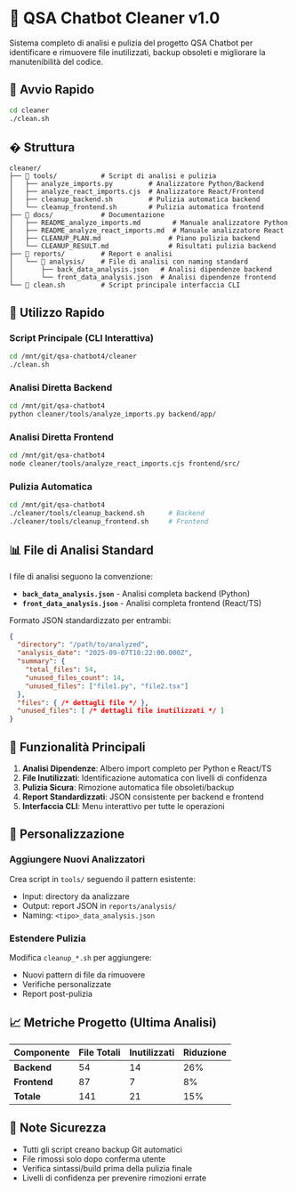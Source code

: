 # 🧹 QSA Chatbot Cleaner v1.0

Sistema completo di analisi e pulizia del progetto QSA Chatbot per identificare e rimuovere file inutilizzati, backup obsoleti e migliorare la manutenibilità del codice.

## 🚀 Avvio Rapido

```bash
cd cleaner
./clean.sh
```

## � Struttura

```
cleaner/
├── 📁 tools/           # Script di analisi e pulizia
│   ├── analyze_imports.py         # Analizzatore Python/Backend
│   ├── analyze_react_imports.cjs  # Analizzatore React/Frontend  
│   ├── cleanup_backend.sh         # Pulizia automatica backend
│   └── cleanup_frontend.sh        # Pulizia automatica frontend
├── 📁 docs/            # Documentazione
│   ├── README_analyze_imports.md        # Manuale analizzatore Python
│   ├── README_analyze_react_imports.md  # Manuale analizzatore React
│   ├── CLEANUP_PLAN.md                 # Piano pulizia backend
│   └── CLEANUP_RESULT.md               # Risultati pulizia backend
├── 📁 reports/         # Report e analisi
│   └── 📁 analysis/    # File di analisi con naming standard
│       ├── back_data_analysis.json   # Analisi dipendenze backend
│       └── front_data_analysis.json  # Analisi dipendenze frontend
└── 📄 clean.sh         # Script principale interfaccia CLI
```

## 🚀 Utilizzo Rapido

### Script Principale (CLI Interattiva)
```bash
cd /mnt/git/qsa-chatbot4/cleaner
./clean.sh
```

### Analisi Diretta Backend
```bash
cd /mnt/git/qsa-chatbot4
python cleaner/tools/analyze_imports.py backend/app/
```

### Analisi Diretta Frontend  
```bash
cd /mnt/git/qsa-chatbot4  
node cleaner/tools/analyze_react_imports.cjs frontend/src/
```

### Pulizia Automatica
```bash
cd /mnt/git/qsa-chatbot4
./cleaner/tools/cleanup_backend.sh      # Backend
./cleaner/tools/cleanup_frontend.sh     # Frontend
```

## 📊 File di Analisi Standard

I file di analisi seguono la convenzione:
- **`back_data_analysis.json`** - Analisi completa backend (Python)
- **`front_data_analysis.json`** - Analisi completa frontend (React/TS)

Formato JSON standardizzato per entrambi:
```json
{
  "directory": "/path/to/analyzed",
  "analysis_date": "2025-09-07T10:22:00.000Z",
  "summary": {
    "total_files": 54,
    "unused_files_count": 14,
    "unused_files": ["file1.py", "file2.tsx"]
  },
  "files": { /* dettagli file */ },
  "unused_files": [ /* dettagli file inutilizzati */ ]
}
```

## 🎯 Funzionalità Principali

1. **Analisi Dipendenze**: Albero import completo per Python e React/TS
2. **File Inutilizzati**: Identificazione automatica con livelli di confidenza  
3. **Pulizia Sicura**: Rimozione automatica file obsoleti/backup
4. **Report Standardizzati**: JSON consistente per backend e frontend
5. **Interfaccia CLI**: Menu interattivo per tutte le operazioni

## 🔧 Personalizzazione

### Aggiungere Nuovi Analizzatori
Crea script in `tools/` seguendo il pattern esistente:
- Input: directory da analizzare
- Output: report JSON in `reports/analysis/`
- Naming: `<tipo>_data_analysis.json`

### Estendere Pulizia
Modifica `cleanup_*.sh` per aggiungere:
- Nuovi pattern di file da rimuovere
- Verifiche personalizzate
- Report post-pulizia

## 📈 Metriche Progetto (Ultima Analisi)

| Componente | File Totali | Inutilizzati | Riduzione |
|-----------|-------------|--------------|-----------|
| **Backend** | 54 | 14 | 26% |
| **Frontend** | 87 | 7 | 8% |
| **Totale** | 141 | 21 | 15% |

## 🚨 Note Sicurezza

- Tutti gli script creano backup Git automatici
- File rimossi solo dopo conferma utente
- Verifica sintassi/build prima della pulizia finale
- Livelli di confidenza per prevenire rimozioni errate
